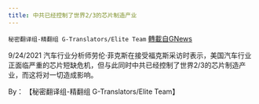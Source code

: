 ```yaml
---
title: 中共已经控制了世界2/3的芯片制造产业
---
```

`秘密翻译组-精翻组 G-Translators/Elite Team` [轉載自GNews](https://gnews.org/zh-hans/1555276/)

9/24/2021 汽车行业分析师劳伦·菲克斯在接受福克斯采访时表示，美国汽车行业正面临严重的芯片短缺危机，但与此同时中共已经控制了世界2/3的芯片制造产业，而这将对一切造成影响。

By： 【秘密翻译组-精翻组 G-Translators/Elite Team】
